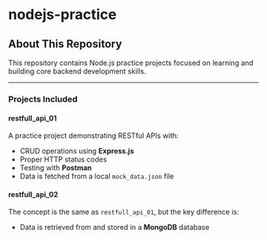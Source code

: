 # nodejs-practice

## About This Repository

This repository contains Node.js practice projects focused on learning and building core backend development skills.

---

### Projects Included

#### restfull_api_01

A practice project demonstrating RESTful APIs with:

- CRUD operations using **Express.js**
- Proper HTTP status codes
- Testing with **Postman**
- Data is fetched from a local `mock_data.json` file

#### restfull_api_02

The concept is the same as `restfull_api_01`, but the key difference is:

- Data is retrieved from and stored in a **MongoDB** database
